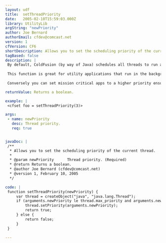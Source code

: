 ```yaml
---
layout: udf
title:  setThreadPriority
date:   2005-02-10T15:59:03.000Z
library: UtilityLib
argString: "newPriority"
author: Joe Bernard
authorEmail: cfdev@comcast.net
version: 1
cfVersion: CF6
shortDescription: Allows you to set the scheduling priority of the current thread.
tagBased: false
description: |
 By default, ColdFusion (by way of Java) schedules all threads to run at a priority of 5. This means that computing cycles are distributed to each thread evenly. This function allows you to adjust that priority and tell CF (Java) which threads are more important and which can wait.
 
 This function is great for utility applications that run in the background and hog the CPU. By setting those apps to a lower priority, they will yield system resources to other requests, such as requests to your web site. 
 
 Conversely you can set mission critical apps to a higher priority ensuring that they can max out system resources if they need to.

returnValue: Returns a boolean.

example: |
 <cfset foo = setThreadPriority(3)>

args:
 - name: newPriority
   desc: Thread priority.
   req: true


javaDoc: |
 /**
  * Allows you to set the scheduling priority of the current thread.
  * 
  * @param newPriority      Thread priority. (Required)
  * @return Returns a boolean. 
  * @author Joe Bernard (cfdev@comcast.net) 
  * @version 1, February 10, 2005 
  */

code: |
 function setThreadPriority(newPriority) {
     var thread = createObject("java", "java.lang.Thread");
     if (arguments.newPriority le thread.max_priority and arguments.newPriority ge thread.min_priority) {
         thread.setPriority(arguments.newPriority);
         return true;
     } else {
         return false;
     }
 }

---
```


